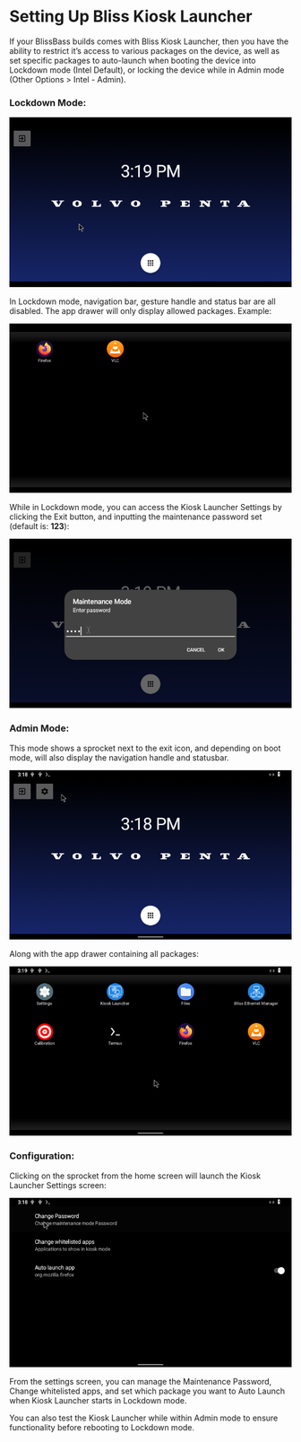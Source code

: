 # Setting Up Bliss Kiosk Launcher

If your BlissBass builds comes with Bliss Kiosk Launcher, then you have the ability to restrict it’s access to various packages on the device, as well as set specific packages to auto-launch when booting the device into Lockdown mode (Intel Default), or locking the device while in Admin mode (Other Options > Intel - Admin).


### Lockdown Mode:


![alt_text](knowledgebase/bliss-bass/applications/BlissKioskLauncher/images/image19.png "image_tooltip")


In Lockdown mode, navigation bar, gesture handle and status bar are all disabled. The app drawer will only display allowed packages. Example:


![alt_text](knowledgebase/bliss-bass/applications/BlissKioskLauncher/images/image16.png "image_tooltip")


While in Lockdown mode, you can access the Kiosk Launcher Settings by clicking the Exit button, and inputting the maintenance password set (default is: **123**):


![alt_text](knowledgebase/bliss-bass/applications/BlissKioskLauncher/images/image25.png "image_tooltip")



### Admin Mode:

This mode shows a sprocket next to the exit icon, and depending on boot mode, will also display the navigation handle and statusbar. 


![alt_text](knowledgebase/bliss-bass/applications/BlissKioskLauncher/images/image1.png "image_tooltip")


Along with the app drawer containing all packages:


![alt_text](knowledgebase/bliss-bass/applications/BlissKioskLauncher/images/image21.png "image_tooltip")



### Configuration: 

Clicking on the sprocket from the home screen will launch the Kiosk Launcher Settings screen:

![alt_text](knowledgebase/bliss-bass/applications/BlissKioskLauncher/images/image14.png "image_tooltip")


From the settings screen, you can manage the Maintenance Password, Change whitelisted apps, and set which package you want to Auto Launch when Kiosk Launcher starts in Lockdown mode.

You can also test the Kiosk Launcher while within Admin mode to ensure functionality before rebooting to Lockdown mode. 

